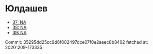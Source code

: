 # Юлдашев
- [37: NA](37.md)
- [38: NA](38.md)
- [39: NA](39.md)

Commit: 35295dd25cc9d6f002497dce07f0e2aeec8b8402
 fetched at: 20201209-173335
